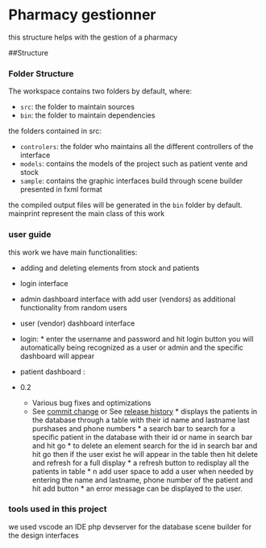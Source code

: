 # Pharmacy gestionner 

this structure helps with the gestion of a pharmacy

##Structure

### Folder Structure

The workspace contains two folders by default, where:

- `src`: the folder to maintain sources
- `bin`: the folder to maintain dependencies

the folders contained in src:
- `controlers`: the folder who maintains all the different controllers of the interface 
- `models`: contains the models of the project such as patient vente and stock
- `sample`: contains the graphic interfaces build through scene builder presented in fxml format


the compiled output files will be generated in the `bin` folder by default.
mainprint represent the main class of this work

### user guide
this work we have main functionalities:
* adding and deleting elements from stock and patients
* login interface 
* admin dashboard interface with add user (vendors) as additional functionality from random users
* user (vendor) dashboard interface 
* login:
        * enter the username and password and hit login button you will automatically being recognized as a user or admin and the specific dashboard will               appear
* patient dashboard :

* 0.2
    * Various bug fixes and optimizations
    * See [commit change]() or See [release history]()
                  * displays the patients in the database through a table with their id name and lastname last purshases and phone numbers
                     * a search bar to search for a specific patient in the database with their id or name in search bar and hit go
                     * to delete an element search for the id in search bar and hit go then if the user exist he will appear in the table then hit delete and refresh for a full display
                     * a refresh button to redisplay all the patients in table
                     * n add user space to add a user when needed by entering the name and lastname, phone number of the patient and hit add button 
                     * an error message can be displayed to the user.



### tools used in this project
we used vscode an IDE
php devserver for the database
scene builder for the design interfaces 

